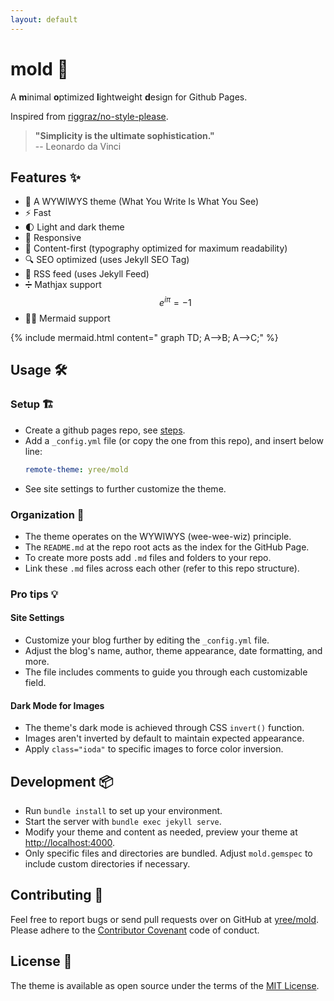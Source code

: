 ```yaml
---
layout: default
---
```


# mold 🍄

A **m**inimal **o**ptimized **l**ightweight **d**esign for Github Pages.

Inspired from [riggraz/no-style-please](https://github.com/riggraz/no-style-please).

> **"Simplicity is the ultimate sophistication."**  
> -- Leonardo da Vinci

## Features ✨

- 👀 A WYWIWYS theme (What You Write Is What You See)
- ⚡️ Fast
- 🌓 Light and dark theme
- 📱 Responsive
- 📖 Content-first (typography optimized for maximum readability)
- 🔍 SEO optimized (uses Jekyll SEO Tag)
- 📰 RSS feed (uses Jekyll Feed)
- ➗ Mathjax support $$e^{i\pi} = -1$$
- 🧜‍♀️ Mermaid support

{% include mermaid.html content="
graph TD;
    A-->B;
    A-->C;"
%}

## Usage 🛠️

### Setup 🏗️

- Create a github pages repo, see [steps](https://docs.github.com/en/pages/getting-started-with-github-pages/creating-a-github-pages-site).
- Add a `_config.yml` file (or copy the one from this repo), and insert below line:
    ```yaml
    remote-theme: yree/mold
    ``` 
- See site settings to further customize the theme.

### Organization 📂

- The theme operates on the WYWIWYS (wee-wee-wiz) principle.
- The `README.md` at the repo root acts as the index for the GitHub Page.
- To create more posts add `.md` files and folders to your repo.
- Link these `.md` files across each other (refer to this repo structure).

### Pro tips 💡

#### Site Settings

- Customize your blog further by editing the `_config.yml` file.
- Adjust the blog's name, author, theme appearance, date formatting, and more.
- The file includes comments to guide you through each customizable field.

#### Dark Mode for Images

- The theme's dark mode is achieved through CSS `invert()` function.
- Images aren't inverted by default to maintain expected appearance.
- Apply `class="ioda"` to specific images to force color inversion.

## Development 📦

- Run `bundle install` to set up your environment.
- Start the server with `bundle exec jekyll serve`.
- Modify your theme and content as needed, preview your theme at [http://localhost:4000](http://localhost:4000).
- Only specific files and directories are bundled. Adjust `mold.gemspec` to include custom directories if necessary.


## Contributing 🤝

Feel free to report bugs or send pull requests over on GitHub at [yree/mold](https://github.com/yree/mold). Please adhere to the [Contributor Covenant](http://contributor-covenant.org/) code of conduct.

## License 📃

The theme is available as open source under the terms of the [MIT License](LICENSE).
